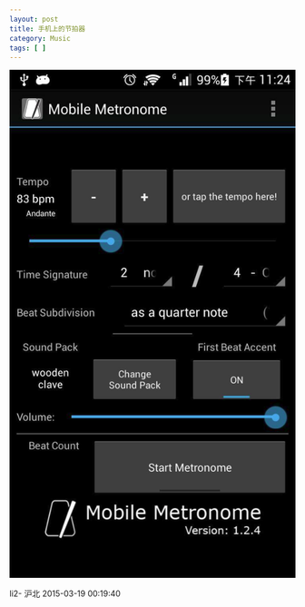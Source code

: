 ```yaml
---
layout: post
title: 手机上的节拍器
category: Music
tags: [ ]
---
```


![image](/images/Music/mobile-metronome-app.png)

li2- 沪北
2015-03-19 00:19:40
